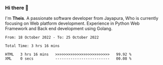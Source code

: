### Hi there 👋

I'm <b>Theis</b>. A passionate software developer from Jayapura, Who is currently focusing on Web platform development. Experience in Python Web Framework and Back end development using Golang.

 
 <!--START_SECTION:waka-->

```text
From: 18 October 2022 - To: 25 October 2022

Total Time: 3 hrs 16 mins

HTML   3 hrs 16 mins   >>>>>>>>>>>>>>>>>>>>>>>>>   99.92 %
XML    0 secs          -------------------------   00.08 %
```

<!--END_SECTION:waka-->
